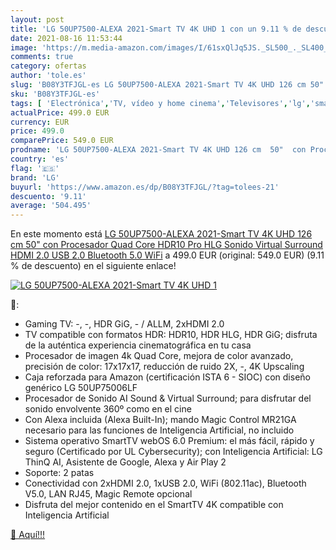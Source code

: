 ```yaml
---
layout: post
title: 'LG 50UP7500-ALEXA 2021-Smart TV 4K UHD 1 con un 9.11 % de descuento'
date: 2021-08-16 11:53:44
image: 'https://m.media-amazon.com/images/I/61sxQlJq5JS._SL500_._SL400_.jpg'
comments: true
category: ofertas
author: 'tole.es'
slug: 'B08Y3TFJGL-es LG 50UP7500-ALEXA 2021-Smart TV 4K UHD 126 cm 50" con...'
sku: 'B08Y3TFJGL-es'
tags: [ 'Electrónica','TV, vídeo y home cinema','Televisores','lg','smart','tv', ]
actualPrice: 499.0 EUR
currency: EUR
price: 499.0
comparePrice: 549.0 EUR
prodname: 'LG 50UP7500-ALEXA 2021-Smart TV 4K UHD 126 cm  50"  con Procesador Quad Core  HDR10 Pro  HLG  Sonido Virtual Surround  HDMI 2.0  USB 2.0  Bluetooth 5.0  WiFi'
country: 'es'
flag: '🇪🇸'
brand: 'LG'
buyurl: 'https://www.amazon.es/dp/B08Y3TFJGL/?tag=tolees-21'
descuento: '9.11'
average: '504.495'
---
```


En este momento está [LG 50UP7500-ALEXA 2021-Smart TV 4K UHD 126 cm  50"  con Procesador Quad Core  HDR10 Pro  HLG  Sonido Virtual Surround  HDMI 2.0  USB 2.0  Bluetooth 5.0  WiFi](https://www.amazon.es/dp/B08Y3TFJGL/?tag=tolees-21) a 499.0 EUR (original: 549.0 EUR) (9.11 %  de descuento) en el siguiente enlace!

[![LG 50UP7500-ALEXA 2021-Smart TV 4K UHD 1](https://m.media-amazon.com/images/I/61sxQlJq5JS._SL500_._SL400_.jpg)](https://www.amazon.es/dp/B08Y3TFJGL/?tag=tolees-21)

🔎:

- Gaming TV: -, -, HDR GiG, - / ALLM, 2xHDMI 2.0
- TV compatible con formatos HDR: HDR10, HDR HLG, HDR GiG; disfruta de la auténtica experiencia cinematográfica en tu casa
- Procesador de imagen 4k Quad Core, mejora de color avanzado, precisión de color: 17x17x17, reducción de ruido 2X, -, 4K Upscaling
- Caja reforzada para Amazon (certificación ISTA 6 - SIOC) con diseño genérico LG 50UP75006LF
- Procesador de Sonido AI Sound & Virtual Surround; para disfrutar del sonido envolvente 360º como en el cine
- Con Alexa incluida (Alexa Built-In); mando Magic Control MR21GA necesario para las funciones de Inteligencia Artificial, no incluido
- Sistema operativo SmartTV webOS 6.0 Premium: el más fácil, rápido y seguro (Certificado por UL Cybersecurity); con Inteligencia Artificial: LG ThinQ AI, Asistente de Google, Alexa y Air Play 2
- Soporte: 2 patas
- Conectividad con 2xHDMI 2.0, 1xUSB 2.0, WiFi (802.11ac), Bluetooth V5.0, LAN RJ45, Magic Remote opcional
- Disfruta del mejor contenido en el SmartTV 4K compatible con Inteligencia Artificial

[🛒 Aquí!!!](https://www.amazon.es/dp/B08Y3TFJGL/?tag=tolees-21)
